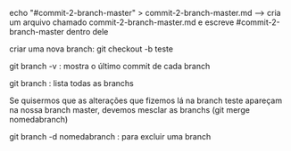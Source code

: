 echo "#commit-2-branch-master" > commit-2-branch-master.md --> cria um arquivo chamado commit-2-branch-master.md e escreve #commit-2-branch-master dentro dele

criar uma nova branch: git checkout -b teste

git branch -v : mostra o último commit de cada branch

git branch : lista todas as branchs

Se quisermos que as alterações que fizemos lá na branch teste apareçam na nossa branch master, devemos mesclar as branchs (git merge nomedabranch)

git branch -d nomedabranch : para excluir uma branch

